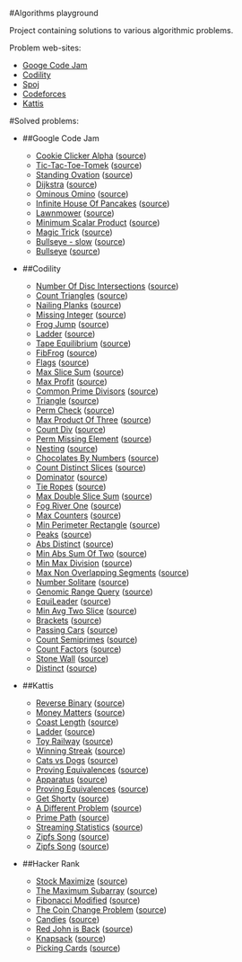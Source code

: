 #Algorithms playground

Project containing solutions to various algorithmic problems.

Problem web-sites:
* [Googe Code Jam](http://code.google.com/codejam/)
* [Codility](https://codility.com/train/)
* [Spoj](http://www.spoj.com/)
* [Codeforces](http://codeforces.com/)
* [Kattis](https://open.kattis.com/)

#Solved problems:


* ##Google Code Jam
    * [Cookie Clicker Alpha](https://code.google.com/codejam/contest/2974486/dashboard#s=p1) ([source](gcj/cookie-clicker.cpp))
    * [Tic-Tac-Toe-Tomek](https://code.google.com/codejam/contest/2270488/dashboard#s=p0&a=0) ([source](gcj/tic-tac-toe-tomek.cpp))
    * [Standing Ovation](https://code.google.com/codejam/contest/6224486/dashboard#s=p0) ([source](gcj/2015/Qualifications/StandingOvation.java))
    * [Dijkstra](https://code.google.com/codejam/contest/6224486/dashboard#s=p2) ([source](gcj/2015/Qualifications/Dijkstra.java))
    * [Ominous Omino](https://code.google.com/codejam/contest/6224486/dashboard#s=p3) ([source](gcj/2015/Qualifications/OminousOmino.java))
    * [Infinite House Of Pancakes](https://code.google.com/codejam/contest/6224486/dashboard#s=p1) ([source](gcj/2015/Qualifications/InfiniteHouseOfPancakes.java))
    * [Lawnmower](https://code.google.com/codejam/contest/2270488/dashboard#s=p1) ([source](gcj/lawn-mower.cpp))
    * [Minimum Scalar Product](http://code.google.com/codejam/contest/32016/dashboard#s=p0) ([source](gcj/minimum-scalar-product.cpp))
    * [Magic Trick](https://code.google.com/codejam/contest/2974486/dashboard#s=p0) ([source](gcj/magic_trick.cpp))
    * [Bullseye - slow](http://code.google.com/codejam/contest/2418487/dashboard#s=p0&a=0) ([source](gcj/bullseye-small_only.cpp))
    * [Bullseye](http://code.google.com/codejam/contest/2418487/dashboard#s=p0&a=0) ([source](gcj/bullseye.cpp))


* ##Codility
    * [Number Of Disc Intersections](https://codility.com/demo/take-sample-test/number_of_disc_intersections) ([source](codility/NumberOfDiscIntersections.py))
    * [Count Triangles](https://codility.com/demo/take-sample-test/count_triangles) ([source](codility/CountTriangles.py))
    * [Nailing Planks](https://codility.com/demo/take-sample-test/nailing_planks) ([source](codility/NailingPlanks.py))
    * [Missing Integer](https://codility.com/demo/take-sample-test/missing_integer) ([source](codility/MissingInteger.py))
    * [Frog Jump](https://codility.com/demo/take-sample-test/frog_jmp) ([source](codility/FrogJump.py))
    * [Ladder](https://codility.com/demo/take-sample-test/ladder) ([source](codility/Ladder.py))
    * [Tape Equilibrium](https://codility.com/demo/take-sample-test/tape_equilibrium) ([source](codility/TapeEquilibrium.py))
    * [FibFrog](https://codility.com/demo/take-sample-test/fib_frog) ([source](codility/FibFrog.py))
    * [Flags](https://codility.com/demo/take-sample-test/flags) ([source](codility/Flags.py))
    * [Max Slice Sum](https://codility.com/demo/take-sample-test/max_slice_sum) ([source](codility/MaxSliceSum.py))
    * [Max Profit](https://codility.com/demo/take-sample-test/max_profit) ([source](codility/MaxProfit.py))
    * [Common Prime Divisors](https://codility.com/demo/take-sample-test/common_prime_divisors) ([source](codility/CommonPrimeDivisors.py))
    * [Triangle](https://codility.com/demo/take-sample-test/triangle) ([source](codility/Triangle.py))
    * [Perm Check](https://codility.com/demo/take-sample-test/perm_check) ([source](codility/PermCheck.py))
    * [Max Product Of Three](https://codility.com/demo/take-sample-test/max_product_of_three) ([source](codility/MaxProductOfThree.py))
    * [Count Div](https://codility.com/demo/take-sample-test/count_div) ([source](codility/CountDiv.py))
    * [Perm Missing Element](https://codility.com/demo/take-sample-test/perm_missing_elem) ([source](codility/PermMissingElem.py))
    * [Nesting](https://codility.com/demo/take-sample-test/nesting) ([source](codility/Nesting.py))
    * [Chocolates By Numbers](https://codility.com/demo/take-sample-test/chocolates_by_numbers) ([source](codility/ChocolatesByNumbers.py))
    * [Count Distinct Slices](https://codility.com/demo/take-sample-test/count_distinct_slices) ([source](codility/CountDistinctSlices.py))
    * [Dominator](https://codility.com/demo/take-sample-test/dominator) ([source](codility/Dominator.py))
    * [Tie Ropes](https://codility.com/demo/take-sample-test/tie_ropes) ([source](codility/TieRopes.py))
    * [Max Double Slice Sum](https://codility.com/demo/take-sample-test/max_double_slice_sum) ([source](codility/MaxDoubleSliceSum.py))
    * [Fog River One](https://codility.com/demo/take-sample-test/frog_river_one) ([source](codility/FrogRiverOne.py))
    * [Max Counters](https://codility.com/demo/take-sample-test/max_counters) ([source](codility/MaxCounters.py))
    * [Min Perimeter Rectangle](https://codility.com/demo/take-sample-test/min_perimeter_rectangle) ([source](codility/MinPerimeterRectangle.py))
    * [Peaks](https://codility.com/demo/take-sample-test/peaks) ([source](codility/Peaks.py))
    * [Abs Distinct](https://codility.com/demo/take-sample-test/abs_distinct) ([source](codility/AbsDistinct.py))
    * [Min Abs Sum Of Two](https://codility.com/demo/take-sample-test/min_abs_sum_of_two) ([source](codility/MinAbsSumOfTwo.py))
    * [Min Max Division](https://codility.com/demo/take-sample-test/min_max_division) ([source](codility/MinMaxDivision.py))
    * [Max Non Overlapping Segments](https://codility.com/demo/take-sample-test/max_nonoverlapping_segments) ([source](codility/MaxNonoverlappingSegments.py))
    * [Number Solitare](https://codility.com/demo/take-sample-test/number_solitaire) ([source](codility/NumberSolitaire.py))
    * [Genomic Range Query](https://codility.com/demo/take-sample-test/genomic_range_query) ([source](codility/GenomicRangeQuery.py))
    * [EquiLeader](https://codility.com/demo/take-sample-test/equi_leader) ([source](codility/EquiLeader.py))
    * [Min Avg Two Slice](https://codility.com/demo/take-sample-test/min_avg_two_slice) ([source](codility/MinAvgTwoSlice.py))
    * [Brackets](https://codility.com/demo/take-sample-test/brackets) ([source](codility/Brackets.py))
    * [Passing Cars](https://codility.com/demo/take-sample-test/passing_cars) ([source](codility/PassingCars.py))
    * [Count Semiprimes](https://codility.com/demo/take-sample-test/count_semiprimes) ([source](codility/CountSemiprimes.py))
    * [Count Factors](https://codility.com/demo/take-sample-test/count_factors) ([source](codility/CountFactors.py))
    * [Stone Wall](https://codility.com/demo/take-sample-test/stone_wall) ([source](codility/StoneWall.py))
    * [Distinct](https://codility.com/demo/take-sample-test/distinct) ([source](codility/Distinct.py))


* ##Kattis
    * [Reverse Binary](https://open.kattis.com/problems/reversebinary) ([source](kattis/Reversebinary.java))
    * [Money Matters](https://open.kattis.com/problems/moneymatters) ([source](kattis/MoneyMatters.py))
    * [Coast Length](https://open.kattis.com/problems/coast) ([source](kattis/CoastLength.java))
    * [Ladder](https://open.kattis.com/problems/ladder) ([source](kattis/Ladder.py))
    * [Toy Railway](https://open.kattis.com/problems/railway) ([source](kattis/ToyRailway.java))
    * [Winning Streak](https://open.kattis.com/problems/winningstreak) ([source](kattis/WinningStreak.java))
    * [Cats vs Dogs](https://open.kattis.com/problems/catvsdog) ([source](kattis/CatvsDog.java))
    * [Proving Equivalences](https://open.kattis.com/problems/equivalences) ([source](kattis/ProvingEquivalences.py))
    * [Apparatus](https://open.kattis.com/problems/apparatus) ([source](kattis/Apparatus.java))
    * [Proving Equivalences](https://open.kattis.com/problems/equivalences) ([source](kattis/ProvingEquivalences.java))
    * [Get Shorty](https://open.kattis.com/problems/getshorty) ([source](kattis/GetShortyFast.java))
    * [A Different Problem](https://open.kattis.com/problems/different) ([source](kattis/ADifferentProblem.py))
    * [Prime Path](https://open.kattis.com/problems/primepath) ([source](kattis/PrimePath.py))
    * [Streaming Statistics](https://spotify.kattis.com/problems/streamstats) ([source](kattis/StreamingStatistics.java))
    * [Zipfs Song](https://labs.spotify.com/puzzles/) ([source](kattis/zipfssong.cpp))
    * [Zipfs Song](https://labs.spotify.com/puzzles/) ([source](kattis/ZipfsSong.java))


* ##Hacker Rank
    * [Stock Maximize](https://www.hackerrank.com/challenges/stockmax) ([source](hacker_rank/StockMaximize.py))
    * [The Maximum Subarray](https://www.hackerrank.com/challenges/maxsubarray/) ([source](hacker_rank/TheMaximumSubarray.py))
    * [Fibonacci Modified](https://www.hackerrank.com/challenges/fibonacci-modified) ([source](hacker_rank/FibonacciModified.py))
    * [ The Coin Change Problem](https://www.hackerrank.com/challenges/coin-change) ([source](hacker_rank/TheCoinChangeProblem.py))
    * [Candies](https://www.hackerrank.com/challenges/candies) ([source](hacker_rank/Candies.java))
    * [Red John is Back](https://www.hackerrank.com/challenges/red-john-is-back) ([source](hacker_rank/RedJohnIsBack.py))
    * [Knapsack](https://www.hackerrank.com/challenges/unbounded-knapsack/) ([source](hacker_rank/Knapsack.py))
    * [Picking Cards](https://www.hackerrank.com/challenges/picking-cards) ([source](hacker_rank/PickingCards.py))


